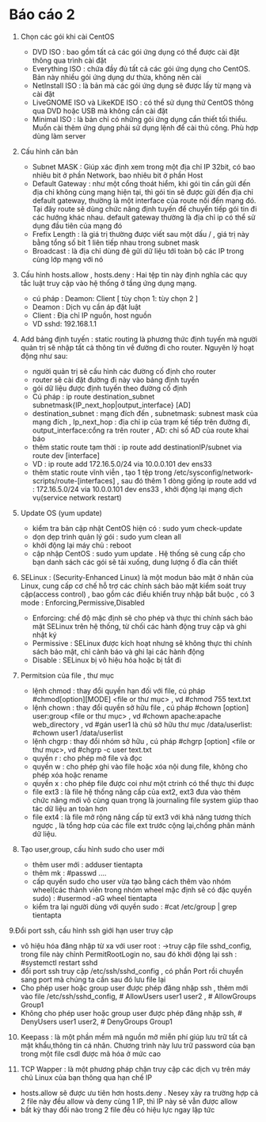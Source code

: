 # Báo cáo 2
1. Chọn các gói khi cài CentOS
   + DVD ISO : bao gồm tất cả các gói ứng dụng có thể được cài đặt thông qua trình cài đặt
   + Everything ISO : chứa đầy đủ tất cả các gói ứng dụng cho CentOS. Bản này nhiều gói ứng dụng dư thừa, không nên cài
   + NetInstall ISO : là bản mà các gói ứng dụng sẽ được lấy từ mạng và cài đặt 
   + LiveGNOME ISO và LikeKDE ISO : có thể sử dụng thử CentOS thông qua DVD hoặc USB mà không cần cài đặt
   + Minimal ISO : là bản chỉ có những gói ứng dụng cần thiết tối thiểu. Muốn cài thêm ứng dụng phải sử dụng lệnh để cài thủ công. Phù hợp dùng làm server
 
2. Cấu hình căn bản
   + Subnet MASK : Giúp xác định xem trong một địa chỉ IP 32bit, có bao nhiêu bit ở phần Network, bao nhiêu bit ở phần Host
   + Default Gateway : như một cổng thoát hiểm, khi gói tin cần gửi đến địa chỉ không cùng mạng hiện tại, thì gói tin sẽ được gửi đến địa chỉ default gateway, thường là một interface của route nối đến mạng đó. Tại đây route sẽ dùng chức năng định tuyến để chuyển tiếp gói tin đi các hướng khác nhau. default gateway thường là địa chỉ ip có thể sử dụng đầu tiên của mạng đó
   + Frefix Length : là giá trị thường được viết sau một dấu / , giá trị này bằng tổng số bit 1 liên tiếp nhau trong subnet mask
   + Broadcast : là địa chỉ dùng đẻ gửi dữ liệu tới toàn bộ các IP trong cùng lớp mạng với nó
3. Cấu hình hosts.allow , hosts.deny : Hai tệp tin này định nghĩa các quy tắc luật truy cập vào hệ thống ở tầng ứng dụng mạng.
   + cú pháp : Deamon: Client [ tùy chọn 1: tùy chọn 2 ]
   + Deamon : Dịch vụ cần áp đặt luật
   + Client : Địa chỉ IP nguồn, host nguồn   
   + VD  sshd: 192.168.1.1

4. Add bảng định tuyến : static routing là phương thức định tuyến mà người quản trị sẽ nhập tất cả thông tin về đường đi cho router. Nguyên lý hoạt động như sau:
   + người quản trị sẽ cấu hình các đường cố định cho router
   + router sẽ cài đặt đường đi này vào bảng định tuyến
   + gói dữ liệu được định tuyến theo đường cố định
   + Cú pháp : ip route destination_subnet subnetmask{IP_next_hop|output_interface} [AD]
   + destination_subnet : mạng đích đến , subnetmask: subnest mask của mạng đích  , Ip_next_hop : địa chỉ ip của trạm kế tiếp trên đường đi, output_interface:cổng ra trên router , AD: chỉ số AD của route khai báo
   + thêm static route tạm thời : ip route add destinationIP/subnet via route dev [interface]
   + VD : ip route add 172.16.5.0/24 via 10.0.0.101 dev ens33
   + thêm static route vĩnh viễn , tạo 1 tệp trong  /etc/sysconfig/network-scripts/route-[interfaces] , sau đó thêm 1 dòng giống ip route add vd : 172.16.5.0/24 via 10.0.0.101 dev ens33 , khởi động lại mạng dịch vụ(service network restart)

5. Update OS (yum update)
   + kiểm tra bản cập nhật CentOS hiện có : sudo yum check-update
   + dọn dẹp trình quản lý gói : sudo yum clean all
   + khởi động lại máy chủ : reboot
   + cập nhập CentOS : sudo yum update . Hệ thống sẽ cung cấp cho bạn danh sách các gói sẽ tải xuống, dung lượng ổ đĩa cần thiết

6. SELinux : (Security-Enhanced Linux) là một modun bảo mật ở nhân của Linux, cung cấp cơ chế hỗ trợ các chính sách bảo mật kiểm soát truy cập(access control) , bao gồm các điều khiển truy nhập bắt buộc , có 3 mode : Enforcing,Permissive,Disabled
   + Enforcing: chế độ mặc định sẽ cho phép và thực thi chính sách bảo mật SELinux trên hệ thống, từ chối các hành động truy cập và ghi nhật ký
   + Permissive : SELinux được kích hoạt nhưng sẽ không thực thi chính sách bảo mật, chỉ cảnh báo và ghi lại các hành động
   + Disable : SELinux bị vô hiệu hóa hoặc bị tắt đi

7. Permitsion của file , thư mục
   + lệnh chmod : thay đổi quyền hạn đối với file, cú pháp #chmod[option][MODE] <file or thư mục> , vd #chmod 755 text.txt
   + lệnh chown : thay đổi quyền sở hữu file , cú pháp #chown [option] user:group <file or thư mục> , vd #chown apache:apache web_directory , vd #gán user1 là chủ sở hữu thư mục /data/userlist: #chown user1 /data/userlist
   + lệnh chgrp : thay đổi nhóm sở hữu , cú pháp #chgrp [option] <group> <file or thư mục>, vd #chgrp -c user text.txt
   + quyền r : cho phép mở file và đọc
   + quyền w : cho phép ghi vào file hoặc xóa nội dung file, không cho phép xóa hoặc rename
   + quyền x : cho phép file được coi như một ctrinh có thể thực thi được
   + file ext3 : là file hệ thống nâng cấp của ext2, ext3 đưa vào thêm chức năng mới vô cùng quan trọng là journaling file system giúp thao tác dữ liệu an toàn hơn
   + file ext4 : là file mở rộng nâng cấp từ ext3 với khả năng tương thích ngược , là tổng hơp của các file ext trước cộng lại,chống phân mảnh dữ liệu.

8. Tạo user,group, cấu hình sudo cho user mới
   + thêm user mới : adduser tientapta
   + thêm mk : #passwd ....
   + cấp quyền sudo cho user vừa tạo bằng cách thêm vào nhóm wheel(các thành viên trong nhóm wheel mặc định sẽ có đặc quyền sudo) : #usermod -aG wheel tientapta
   + kiểm tra lại người dùng với quyền sudo : #cat /etc/group | grep tientapta

9.Đổi port ssh, cấu hình ssh giới hạn user truy cập
   + vô hiệu hóa đăng nhập từ xa với user root : ->truy cập file sshd_config, trong file này chỉnh PermitRootLogin no, sau đó khởi động lại ssh : #systemctl restart sshd
   + đổi port ssh truy cập /etc/ssh/sshd_config , có phần Port rồi chuyển sang port mà chúng ta cần sau đó lưu file lại
   + Cho phép user hoặc group user được phép đăng nhập ssh , thêm mới vào file /etc/ssh/sshd_config, # AllowUsers user1 user2 , # AllowGroups Group1
   + Không cho phép user hoặc group user được phép đăng nhập ssh, # DenyUsers user1 user2, # DenyGroups Group1
  
10. Keepass : là một phần mềm mã nguồn mở miễn phí giúp lưu trữ tất cả mật khẩu,thông tin cá nhân. Chương trình này lưu trữ password của bạn trong một file csdl được mã hóa ở mức cao

11. TCP Wapper : là một phương pháp chặn truy cập các dịch vụ trên máy chủ Linux của bạn thông qua hạn chế IP
   + hosts.allow sẽ được ưu tiên hơn hosts.deny . Nesey xảy ra trường hợp cả 2 file này đều allow và deny cùng 1 IP, thì IP này sẽ vẫn được allow
   + bất kỳ thay đổi nào trong 2 file đều có hiệu lực ngay lập tức

